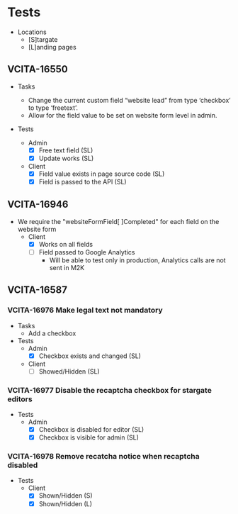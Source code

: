 # Tests
* Locations
    * [S]targate
    * [L]anding pages

## VCITA-16550
* Tasks
    * Change the current custom field “website lead” from type ‘checkbox’ to type ‘freetext’.
    * Allow for the field value to be set on website form level in admin. 

* Tests
    * Admin
        - [x] Free text field (SL) 
        - [x] Update works (SL) 
    * Client
        - [x] Field value exists in page source code (SL) 
        - [x] Field is passed to the API (SL)

## VCITA-16946
* We require the "websiteFormField[ ]Completed" for each field on the website form
    * Client
        - [x] Works on all fields
        - [ ] Field passed to Google Analytics
            - Will be able to test only in production, Analytics calls are not sent in M2K

## VCITA-16587

### VCITA-16976 Make legal text not mandatory
* Tasks
    * Add a checkbox
* Tests
    * Admin
        - [x] Checkbox exists and changed (SL) 
    * Client
        - [ ] Showed/Hidden (SL)
        
### VCITA-16977 Disable the recaptcha checkbox for stargate editors
* Tests
    * Admin
        - [x] Checkbox is disabled for editor (SL)
        - [x] Checkbox is visible for admin (SL)

### VCITA-16978 Remove recatcha notice when recaptcha disabled
* Tests
    * Client
        - [x] Shown/Hidden (S)
        - [x] Shown/Hidden (L)
